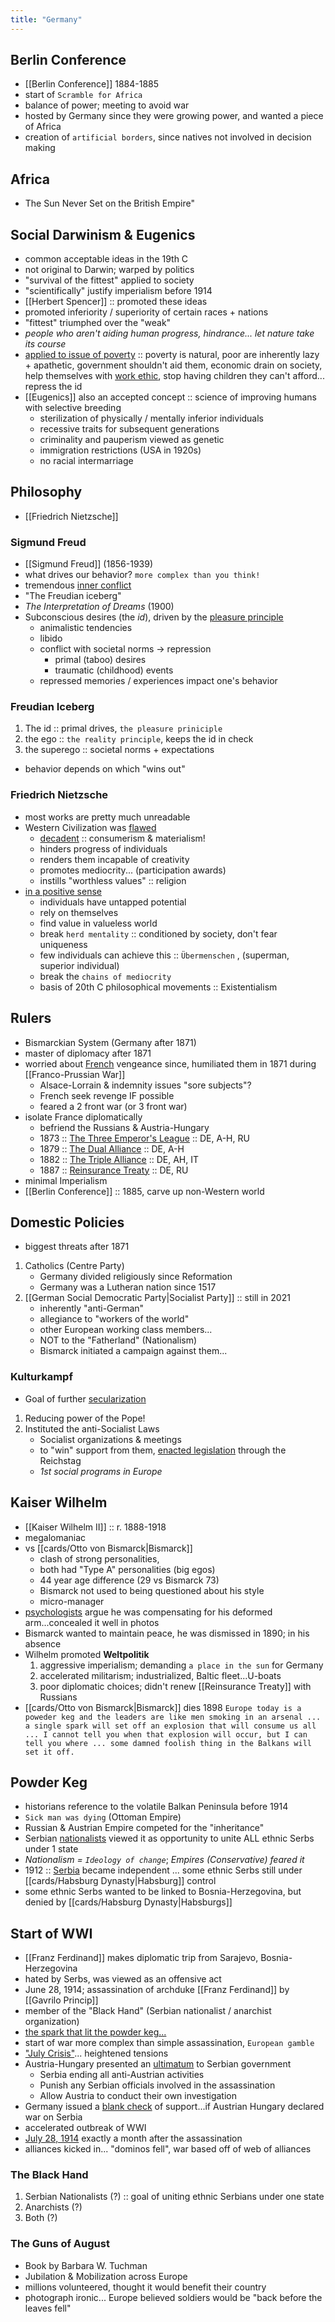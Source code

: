 ```yaml
---
title: "Germany"
---
```

## Berlin Conference
- [[Berlin Conference]] 1884-1885
- start of `Scramble for Africa`
- balance of power; meeting to avoid war
- hosted by Germany since they were growing power, and wanted a piece of Africa
- creation of `artificial borders`, since natives not involved in decision making
## Africa
- The Sun Never Set on the British Empire"
## Social Darwinism & Eugenics
- common acceptable ideas in the 19th C
- not original to Darwin; warped by politics
- "survival of the fittest" applied to society
- "scientifically" justify imperialism before 1914
- [[Herbert Spencer]] :: promoted these ideas
- promoted inferiority / superiority of certain races + nations
- "fittest" triumphed over the "weak"
- *people who aren't aiding human progress, hindrance... let nature take its course*
- <u>applied to issue of poverty</u> :: poverty is natural, poor are inherently lazy + apathetic, government shouldn't aid them, economic drain on society, help themselves with <u>work ethic</u>, stop having children they can't afford... repress the id
- [[Eugenics]] also an accepted concept :: science of improving humans with selective breeding
	- sterilization of physically / mentally inferior individuals
	- recessive traits for subsequent generations
	- criminality and pauperism viewed as genetic
	- immigration restrictions (USA in 1920s)
	- no racial intermarriage
## Philosophy
- [[Friedrich Nietzsche]]
### Sigmund Freud
- [[Sigmund Freud]] (1856-1939)
- what drives our behavior? `more complex than you think!`
- tremendous <u>inner conflict</u>
- "The Freudian iceberg"
- *The Interpretation of Dreams* (1900)
- Subconscious desires (the *id*), driven by the <u>pleasure principle</u>
	- animalistic tendencies
	- libido
	- conflict with societal norms -> repression
		- primal (taboo) desires
		- traumatic (childhood) events
	- repressed memories / experiences impact one's behavior
### Freudian Iceberg
1. The id :: primal drives, `the pleasure priniciple`
2. the ego :: `the reality principle`, keeps the id in check
3. the superego :: societal norms + expectations
- behavior depends on which "wins out"
### Friedrich Nietzsche
- most works are pretty much unreadable
- Western Civilization was <u>flawed</u>
	- <u>decadent</u> :: consumerism & materialism!
	- hinders progress of individuals
	- renders them incapable of creativity
	- promotes mediocrity... (participation awards)
	- instills "worthless values" :: religion
- <u>in a positive sense</u>
	- individuals have untapped potential
	- rely on themselves
	- find value in valueless world
	- break `herd mentality` :: conditioned by society, don't fear uniqueness
	- few individuals can achieve this :: `Übermenschen` , (superman, superior individual)
	- break the `chains of mediocrity`
	- basis of 20th C philosophical movements :: Existentialism
## Rulers
- Bismarckian System (Germany after 1871)
- master of diplomacy after 1871
- worried about <u>French</u> vengeance since, humiliated them in 1871 during [[Franco-Prussian War]]
	- Alsace-Lorrain & indemnity issues "sore subjects"?
	- French seek revenge IF possible
	- feared a 2 front war (or 3 front war)
- isolate France diplomatically
	- befriend the Russians & Austria-Hungary
	- 1873 :: <u>The Three Emperor's League</u> :: DE, A-H, RU
	- 1879 :: <u>The Dual Alliance</u> :: DE, A-H
	- 1882 :: <u>The Triple Alliance</u> :: DE, AH, IT
	- 1887 :: <u>Reinsurance Treaty</u> :: DE, RU
- minimal Imperialism
- [[Berlin Conference]] :: 1885, carve up non-Western world
## Domestic Policies
- biggest threats after 1871
1. Catholics (Centre Party)
	- Germany divided religiously since Reformation
	- Germany was a Lutheran nation since 1517
2. [[German Social Democratic Party|Socialist Party]] :: still in 2021
	- inherently "anti-German"
	- allegiance to "workers of the world"
	- other European working class members...
	- NOT to the "Fatherland" (Nationalism)
	- Bismarck initiated a campaign against them...
### Kulturkampf
- Goal of further <u>secularization</u> 
1. Reducing power of the Pope!
2. Instituted the anti-Socialist Laws
	- Socialist organizations & meetings
	- to "win" support from them, <u>enacted legislation</u> through the Reichstag
	- *1st social programs in Europe*
## Kaiser Wilhelm
- [[Kaiser Wilhelm II]] :: r. 1888-1918
- megalomaniac
- vs [[cards/Otto von Bismarck|Bismarck]]
	- clash of strong personalities,
	- both had "Type A" personalities (big egos)
	- 44 year age difference (29 vs Bismarck 73)
	- Bismarck not used to being questioned about his style
	- micro-manager
- <u>psychologists</u> argue he was compensating for his deformed arm...concealed it well in photos
- Bismarck wanted to maintain peace, he was dismissed in 1890; in his absence
- Wilhelm promoted **Weltpolitik**
	1. aggressive imperialism; demanding `a place in the sun` for Germany
	2. accelerated militarism; industrialized, Baltic fleet...U-boats
	3. poor diplomatic choices; didn't renew [[Reinsurance Treaty]] with Russians
- [[cards/Otto von Bismarck|Bismarck]] dies 1898 `Europe today is a poweder keg and the leaders are like men smoking in an arsenal ... a single spark will set off an explosion that will consume us all ... I cannot tell you when that explosion will occur, but I can tell you where ... some damned foolish thing in the Balkans will set it off.`
## Powder Keg
- historians reference to the volatile Balkan Peninsula before 1914
- `Sick man was dying` (Ottoman Empire)
- Russian & Austrian Empire competed for the "inheritance"
- Serbian <u>nationalists</u> viewed it as opportunity to unite ALL ethnic Serbs under 1 state
- *Nationalism = `Ideology of change`*; *Empires (Conservative) feared it*
- 1912 :: <u>Serbia</u> became independent ... some ethnic Serbs still under [[cards/Habsburg Dynasty|Habsburg]] control
- some ethnic Serbs wanted to be linked to Bosnia-Herzegovina, but denied by [[cards/Habsburg Dynasty|Habsburgs]]
## Start of WWI
- [[Franz Ferdinand]] makes diplomatic trip from Sarajevo, Bosnia-Herzegovina
- hated by Serbs, was viewed as an offensive act
- June 28, 1914; assassination of archduke [[Franz Ferdinand]] by [[Gavrilo Princip]]
- member of the "Black Hand" (Serbian nationalist / anarchist organization)
- <u>the spark that lit the powder keg...</u>
- start of war more complex than simple assassination, `European gamble`
- <u>"July Crisis"</u>... heightened tensions
- Austria-Hungary presented an <u>ultimatum</u> to Serbian government
	- Serbia ending all anti-Austrian activities
	- Punish any Serbian officials involved in the assassination
	- Allow Austria to conduct their own investigation
- Germany issued a <u>blank check</u> of support...if Austrian Hungary declared war on Serbia
- accelerated outbreak of WWI
- <u>July 28, 1914</u> exactly a month after the assassination
- alliances kicked in... "dominos fell", war based off of web of alliances
### The Black Hand
1. Serbian Nationalists (?) :: goal of uniting ethnic Serbians under one state
2. Anarchists (?)
3. Both (?)
### The Guns of August
- Book by Barbara W. Tuchman
- Jubilation & Mobilization across Europe
- millions volunteered, thought it would benefit their country
- photograph ironic... Europe believed soldiers would be "back before the leaves fell"